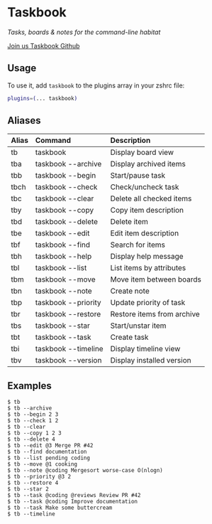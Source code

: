 Taskbook
========
*Tasks, boards & notes for the command-line habitat*

[Join us Taskbook Github](https://github.com/klaussinani/taskbook)

## Usage

To use it, add `taskbook` to the plugins array in your zshrc file:

```zsh
plugins=(... taskbook)
```

## Aliases

| Alias       | Command              | Description                                                                                            |
|:------------|:---------------------|:-------------------------------------------------------------------------------------------------------|
| tb          | taskbook             | Display board view                                                                                     |
| tba         | taskbook --archive   | Display archived items                                                                                 |
| tbb         | taskbook --begin     | Start/pause task                                                                                       |
| tbch        | taskbook --check     | Check/uncheck task                                                                                     |
| tbc         | taskbook --clear     | Delete all checked items                                                                               |
| tby         | taskbook --copy      | Copy item description                                                                                  |
| tbd         | taskbook --delete    | Delete item                                                                                            |
| tbe         | taskbook --edit      | Edit item description                                                                                  |
| tbf         | taskbook --find      | Search for items                                                                                       |
| tbh         | taskbook --help      | Display help message                                                                                   |
| tbl         | taskbook --list      | List items by attributes                                                                               |
| tbm         | taskbook --move      | Move item between boards                                                                               |
| tbn         | taskbook --note      | Create note                                                                                            |
| tbp         | taskbook --priority  | Update priority of task                                                                                |
| tbr         | taskbook --restore   | Restore items from archive                                                                             |
| tbs         | taskbook --star      | Start/unstar item                                                                                      |
| tbt         | taskbook --task      | Create task                                                                                            |
| tbi         | taskbook --timeline  | Display timeline view                                                                                  |
| tbv         | taskbook --version   | Display installed version                                                                              |


## Examples

```
$ tb
$ tb --archive
$ tb --begin 2 3
$ tb --check 1 2
$ tb --clear
$ tb --copy 1 2 3
$ tb --delete 4
$ tb --edit @3 Merge PR #42
$ tb --find documentation
$ tb --list pending coding
$ tb --move @1 cooking
$ tb --note @coding Mergesort worse-case O(nlogn)
$ tb --priority @3 2
$ tb --restore 4
$ tb --star 2
$ tb --task @coding @reviews Review PR #42
$ tb --task @coding Improve documentation
$ tb --task Make some buttercream
$ tb --timeline
```

